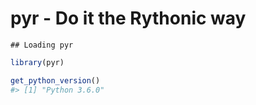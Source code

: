 pyr - Do it the Rythonic way
================

<!-- README.md is generated from README.Rmd. Please edit that file -->
    ## Loading pyr

``` r
library(pyr)

get_python_version()
#> [1] "Python 3.6.0"
```
